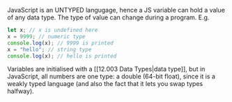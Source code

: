 JavaScript is an UNTYPED langugage, hence a JS variable can hold a value of any data type.
The type of value can change during a program.
E.g.
```js
let x; // x is undefined here  
x = 9999; // numeric type  
console.log(x); // 9999 is printed  
x = "hello"; // string type  
console.log(x); // hello is printed
```

Variables are initialised with a [[12.003 Data Types|data type]], but in JavaScript, all numbers are one type: a double (64-bit float), since it is a weakly typed language (and also the fact that it lets you swap types halfway).